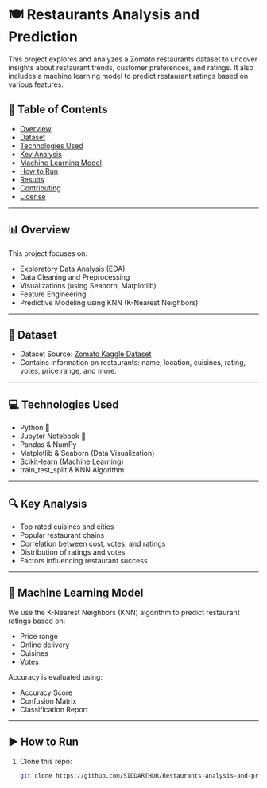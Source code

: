 # 🍽️ Restaurants Analysis and Prediction

This project explores and analyzes a Zomato restaurants dataset to uncover insights about restaurant trends, customer preferences, and ratings. It also includes a machine learning model to predict restaurant ratings based on various features.

## 📌 Table of Contents
- [Overview](#overview)
- [Dataset](#dataset)
- [Technologies Used](#technologies-used)
- [Key Analysis](#key-analysis)
- [Machine Learning Model](#machine-learning-model)
- [How to Run](#how-to-run)
- [Results](#results)
- [Contributing](#contributing)
- [License](#license)

---

## 📊 Overview

This project focuses on:
- Exploratory Data Analysis (EDA)
- Data Cleaning and Preprocessing
- Visualizations (using Seaborn, Matplotlib)
- Feature Engineering
- Predictive Modeling using KNN (K-Nearest Neighbors)

---

## 📁 Dataset

- Dataset Source: [Zomato Kaggle Dataset](https://www.kaggle.com/datasets)
- Contains information on restaurants: name, location, cuisines, rating, votes, price range, and more.

---

## 💻 Technologies Used

- Python 🐍
- Jupyter Notebook 📒
- Pandas & NumPy
- Matplotlib & Seaborn (Data Visualization)
- Scikit-learn (Machine Learning)
- train_test_split & KNN Algorithm

---

## 🔍 Key Analysis

- Top rated cuisines and cities
- Popular restaurant chains
- Correlation between cost, votes, and ratings
- Distribution of ratings and votes
- Factors influencing restaurant success

---

## 🤖 Machine Learning Model

We use the K-Nearest Neighbors (KNN) algorithm to predict restaurant ratings based on:
- Price range
- Online delivery
- Cuisines
- Votes

Accuracy is evaluated using:
- Accuracy Score
- Confusion Matrix
- Classification Report

---

## ▶️ How to Run

1. Clone this repo:
   ```bash
   git clone https://github.com/SIDDARTHDR/Restaurants-analysis-and-prediction.git
